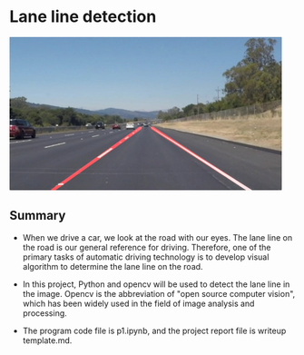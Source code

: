 # **Lane line detection**

<img src="examples/laneLines_thirdPass.jpg" width="480" alt="Combined Image" />

Summary
---

* When we drive a car, we look at the road with our eyes. The lane line on the road is our general reference for driving. Therefore, one of the primary tasks of automatic driving technology is to develop visual algorithm to determine the lane line on the road.

* In this project, Python and opencv will be used to detect the lane line in the image. Opencv is the abbreviation of "open source computer vision", which has been widely used in the field of image analysis and processing.

* The program code file is p1.ipynb, and the project report file is writeup template.md.
